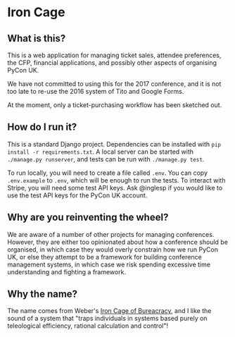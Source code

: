 # Iron Cage

## What is this?

This is a web application for managing ticket sales, attendee preferences,
the CFP, financial applications, and possibly other aspects of organising PyCon UK.

We have not committed to using this for the 2017 conference,
and it is not too late to re-use the 2016 system of Tito and Google Forms.

At the moment, only a ticket-purchasing workflow has been sketched out.

## How do I run it?

This is a standard Django project.
Dependencies can be installed with `pip install -r requirements.txt`.
A local server can be started with `./manage.py runserver`, and tests can be run with `./manage.py test`.

To run locally, you will need to create a file called `.env`.
You can copy `.env.example` to `.env`, which will be enough to run the tests.
To interact with Stripe, you will need some test API keys.
Ask @inglesp if you would like to use the test API keys for the PyCon UK account.

## Why are you reinventing the wheel?

We are aware of a number of other projects for managing conferences.
However, they are either too opinionated about how a conference should be organised,
in which case they would overly constrain how we run PyCon UK,
or else they attempt to be a framework for building conference management systems,
in which case we risk spending excessive time understanding and fighting a framework.

## Why the name?

The name comes from Weber's [Iron Cage of Bureacracy](https://en.wikipedia.org/wiki/Iron_cage), and I like the sound of a system that
"traps individuals in systems based purely on teleological efficiency, rational calculation and control"!
